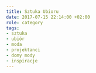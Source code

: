 ```yaml
---
title: Sztuka Ubioru
date: 2017-07-15 22:14:00 +02:00
role: category
tags:
- sztuka
- ubiór
- moda
- projektanci
- domy mody
- inspiracje
---
```


<div>
  <Feed { ...data } feed={ data.website.getCategoryOfTitle('Sztuka Ubioru').pages } />
</div>
